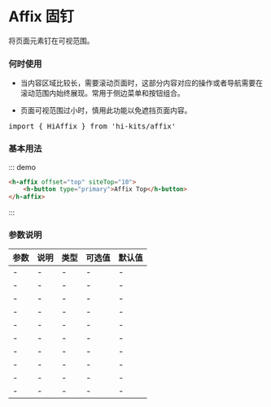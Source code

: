 # Affix 固钉

将页面元素钉在可视范围。

### 何时使用
- 当内容区域比较长，需要滚动页面时，这部分内容对应的操作或者导航需要在滚动范围内始终展现。常用于侧边菜单和按钮组合。

- 页面可视范围过小时，慎用此功能以免遮挡页面内容。
<pre class="language-ts">
import { HiAffix } from 'hi-kits/affix'
</pre>

### 基本用法

::: demo
```html
<h-affix offset="top" siteTop="10">
    <h-button type="primary">Affix Top</h-button>
</h-affix>

```
:::

### 参数说明

|参数|说明|类型|可选值|默认值
|:--|:--|:--|:-----|:---
|- | - | - | - | -
|- | - | - | - | -
|- | - | - | - | -
|- | - | - | - | -
|- | - | - | - | -
|- | - | - | - | -
|- | - | - | - | -
|- | - | - | - | -
|- | - | - | - | -
|- | - | - | - | -
